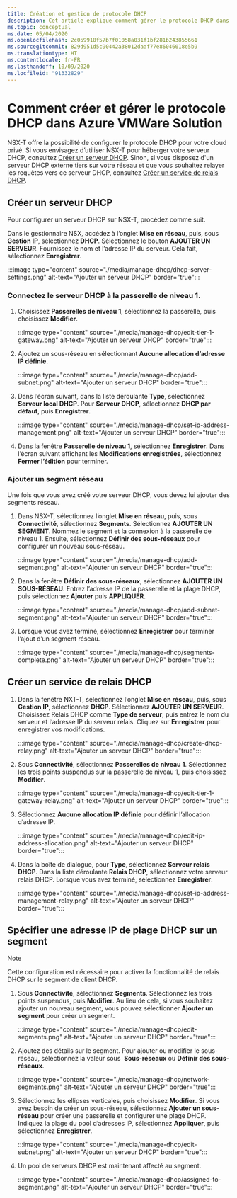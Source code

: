```yaml
---
title: Création et gestion de protocole DHCP
description: Cet article explique comment gérer le protocole DHCP dans Azure VMware Solution.
ms.topic: conceptual
ms.date: 05/04/2020
ms.openlocfilehash: 2c059918f57b7f01058a031f1bf281b243855661
ms.sourcegitcommit: 829d951d5c90442a38012daaf77e86046018e5b9
ms.translationtype: HT
ms.contentlocale: fr-FR
ms.lasthandoff: 10/09/2020
ms.locfileid: "91332829"
---
```

# <a name="how-to-create-and-manage-dhcp-in-azure-vmware-solution"></a>Comment créer et gérer le protocole DHCP dans Azure VMWare Solution

NSX-T offre la possibilité de configurer le protocole DHCP pour votre cloud privé. Si vous envisagez d’utiliser NSX-T pour héberger votre serveur DHCP, consultez [Créer un serveur DHCP](#create-dhcp-server). Sinon, si vous disposez d'un serveur DHCP externe tiers sur votre réseau et que vous souhaitez relayer les requêtes vers ce serveur DHCP, consultez [Créer un service de relais DHCP](#create-dhcp-relay-service).

## <a name="create-dhcp-server"></a>Créer un serveur DHCP

Pour configurer un serveur DHCP sur NSX-T, procédez comme suit.

Dans le gestionnaire NSX, accédez à l’onglet **Mise en réseau**, puis, sous **Gestion IP**, sélectionnez **DHCP**. Sélectionnez le bouton **AJOUTER UN SERVEUR**. Fournissez le nom et l’adresse IP du serveur. Cela fait, sélectionnez **Enregistrer**.

:::image type="content" source="./media/manage-dhcp/dhcp-server-settings.png" alt-text="Ajouter un serveur DHCP" border="true":::

### <a name="connect-dhcp-server-to-the-tier-1-gateway"></a>Connectez le serveur DHCP à la passerelle de niveau 1.

1. Choisissez **Passerelles de niveau 1**, sélectionnez la passerelle, puis choisissez **Modifier**.

   :::image type="content" source="./media/manage-dhcp/edit-tier-1-gateway.png" alt-text="Ajouter un serveur DHCP" border="true":::

1. Ajoutez un sous-réseau en sélectionnant **Aucune allocation d’adresse IP définie**.

   :::image type="content" source="./media/manage-dhcp/add-subnet.png" alt-text="Ajouter un serveur DHCP" border="true":::

1. Dans l’écran suivant, dans la liste déroulante **Type**, sélectionnez **Serveur local DHCP**. Pour **Serveur DHCP**, sélectionnez **DHCP par défaut**, puis **Enregistrer**.

   :::image type="content" source="./media/manage-dhcp/set-ip-address-management.png" alt-text="Ajouter un serveur DHCP" border="true":::

1. Dans la fenêtre **Passerelle de niveau 1**, sélectionnez **Enregistrer**. Dans l’écran suivant affichant les **Modifications enregistrées**, sélectionnez **Fermer l’édition** pour terminer.

### <a name="add-a-network-segment"></a>Ajouter un segment réseau

Une fois que vous avez créé votre serveur DHCP, vous devez lui ajouter des segments réseau.

1. Dans NSX-T, sélectionnez l’onglet **Mise en réseau**, puis, sous **Connectivité**, sélectionnez **Segments**. Sélectionnez **AJOUTER UN SEGMENT**. Nommez le segment et la connexion à la passerelle de niveau 1. Ensuite, sélectionnez **Définir des sous-réseaux** pour configurer un nouveau sous-réseau. 

   :::image type="content" source="./media/manage-dhcp/add-segment.png" alt-text="Ajouter un serveur DHCP" border="true":::

1. Dans la fenêtre **Définir des sous-réseaux**, sélectionnez **AJOUTER UN SOUS-RÉSEAU**. Entrez l’adresse IP de la passerelle et la plage DHCP, puis sélectionnez **Ajouter** puis **APPLIQUER**.

   :::image type="content" source="./media/manage-dhcp/add-subnet-segment.png" alt-text="Ajouter un serveur DHCP" border="true":::

1. Lorsque vous avez terminé, sélectionnez **Enregistrer** pour terminer l’ajout d’un segment réseau.

   :::image type="content" source="./media/manage-dhcp/segments-complete.png" alt-text="Ajouter un serveur DHCP" border="true":::

## <a name="create-dhcp-relay-service"></a>Créer un service de relais DHCP

1. Dans la fenêtre NXT-T, sélectionnez l’onglet **Mise en réseau**, puis, sous **Gestion IP**, sélectionnez **DHCP**. Sélectionnez **AJOUTER UN SERVEUR**. Choisissez Relais DHCP comme **Type de serveur**, puis entrez le nom du serveur et l’adresse IP du serveur relais. Cliquez sur **Enregistrer** pour enregistrer vos modifications.

   :::image type="content" source="./media/manage-dhcp/create-dhcp-relay.png" alt-text="Ajouter un serveur DHCP" border="true":::

1. Sous **Connectivité**, sélectionnez **Passerelles de niveau 1**. Sélectionnez les trois points suspendus sur la passerelle de niveau 1, puis choisissez **Modifier**.

   :::image type="content" source="./media/manage-dhcp/edit-tier-1-gateway-relay.png" alt-text="Ajouter un serveur DHCP" border="true":::

1. Sélectionnez **Aucune allocation IP définie** pour définir l’allocation d’adresse IP.

   :::image type="content" source="./media/manage-dhcp/edit-ip-address-allocation.png" alt-text="Ajouter un serveur DHCP" border="true":::

1. Dans la boîte de dialogue, pour **Type**, sélectionnez **Serveur relais DHCP**. Dans la liste déroulante **Relais DHCP**, sélectionnez votre serveur relais DHCP. Lorsque vous avez terminé, sélectionnez **Enregistrer**.

   :::image type="content" source="./media/manage-dhcp/set-ip-address-management-relay.png" alt-text="Ajouter un serveur DHCP" border="true":::

## <a name="specify-a-dhcp-range-ip-on-segment"></a>Spécifier une adresse IP de plage DHCP sur un segment

> [!NOTE]
> Cette configuration est nécessaire pour activer la fonctionnalité de relais DHCP sur le segment de client DHCP. 

1. Sous **Connectivité**, sélectionnez **Segments**. Sélectionnez les trois points suspendus, puis **Modifier**. Au lieu de cela, si vous souhaitez ajouter un nouveau segment, vous pouvez sélectionner **Ajouter un segment** pour créer un segment.

   :::image type="content" source="./media/manage-dhcp/edit-segments.png" alt-text="Ajouter un serveur DHCP" border="true":::

1. Ajoutez des détails sur le segment. Pour ajouter ou modifier le sous-réseau, sélectionnez la valeur sous  **Sous-réseaux** ou **Définir des sous-réseaux**.

   :::image type="content" source="./media/manage-dhcp/network-segments.png" alt-text="Ajouter un serveur DHCP" border="true":::

1. Sélectionnez les ellipses verticales, puis choisissez **Modifier**. Si vous avez besoin de créer un sous-réseau, sélectionnez **Ajouter un sous-réseau** pour créer une passerelle et configurer une plage DHCP. Indiquez la plage du pool d’adresses IP, sélectionnez **Appliquer**, puis sélectionnez **Enregistrer**.

   :::image type="content" source="./media/manage-dhcp/edit-subnet.png" alt-text="Ajouter un serveur DHCP" border="true":::

1. Un pool de serveurs DHCP est maintenant affecté au segment.

   :::image type="content" source="./media/manage-dhcp/assigned-to-segment.png" alt-text="Ajouter un serveur DHCP" border="true":::
